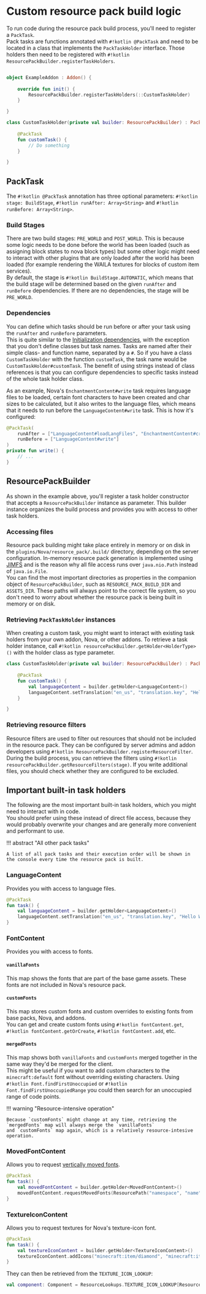 # Custom resource pack build logic

To run code during the resource pack build process, you'll need to register a `PackTask`.  
Pack tasks are functions annotated with `#!kotlin @PackTask` and need to be located in a class that implements the
`PackTaskHolder` interface. Those holders then need to be registered
with `#!kotlin ResourcePackBuilder.registerTaskHolders`.

```kotlin

object ExampleAddon : Addon() {
    
    override fun init() {
        ResourcePackBuilder.registerTaskHolders(::CustomTaskHolder)
    }

}

class CustomTaskHolder(private val builder: ResourcePackBuilder) : PackTaskHolder {
    
    @PackTask
    fun customTask() {
        // Do something
    }

}

```

## PackTask

The `#!kotlin @PackTask` annotation has three optional parameters: `#!kotlin stage: BuildStage`,
`#!kotlin runAfter: Array<String>` and `#!kotlin runBefore: Array<String>`.

### Build Stages

There are two build stages: `PRE_WORLD` and `POST_WORLD`. This is because some logic needs to be done before the world
has been loaded (such as assigning block states to nova block types) but some other logic might need to interact with
other plugins that are only loaded after the world has been loaded (for example rendering the WAILA textures for blocks
of custom item services).  
By default, the stage is `#!kotlin BuildStage.AUTOMATIC`, which means that the build stage will be determined based
on the given `runAfter` and `runBefore` dependencies. If there are no dependencies, the stage will be `PRE_WORLD`.

### Dependencies

You can define which tasks should be run before or after your task using the `runAfter` and `runBefore` parameters.  
This is quite similar to the [Initialization dependencies](../misc/initialization.md#initialization-dependencies), with
the exception that you don't define classes but task names. Tasks are named after their simple class- and function name,
separated by a `#`. So if you have a class `CustomTaskHolder` with the function `customTask`, the task name would be
`CustomTaskHolder#customTask`. The benefit of using strings instead of class references is that you can configure
dependencies to specific tasks instead of the whole task holder class.

As an example, Nova's `EnchantmentContent#write` task requires language files to be loaded, certain font characters to
have been created and char sizes to be calculated, but it also writes to the language files, which means that it needs
to run before the `LanguageContent#write` task. This is how it's configured:

```kotlin
@PackTask(
    runAfter = ["LanguageContent#loadLangFiles", "EnchantmentContent#createBackgroundChars", "CharSizeCalculator#calculateCharSizes"],
    runBefore = ["LanguageContent#write"]
)
private fun write() {
    // ...
}
```

## ResourcePackBuilder

As shown in the example above, you'll register a task holder constructor that accepts a `ResourcePackBuilder` instance
as parameter. This builder instance organizes the build process and provides you with access to other task holders.

### Accessing files

Resource pack building might take place entirely in memory or on disk in the `plugins/Nova/resource_pack/.build/`
directory,
depending on the server configuration. In-memory resource pack generation is implemented using
[JIMFS](https://github.com/google/jimfs) and is the reason why all file access runs over `java.nio.Path` instead of
`java.io.File`.  
You can find the most important directories as properties in the companion object of `ResourcePackBuilder`, such as
`RESOURCE_PACK_BUILD_DIR` and `ASSETS_DIR`. These paths will always point to the correct file system, so you don't need
to worry about whether the resource pack is being built in memory or on disk.

### Retrieving `PackTaskHolder` instances

When creating a custom task, you might want to interact with existing task holders from your own addon, Nova, or other
addons. To retrieve a task holder instance, call `#!kotlin resourcePackBuilder.getHolder<HolderType>()` with the
holder class as type parameter.

```kotlin
class CustomTaskHolder(private val builder: ResourcePackBuilder) : PackTaskHolder {
    
    @PackTask
    fun customTask() {
        val languageContent = builder.getHolder<LanguageContent>()
        languageContent.setTranslation("en_us", "translation.key", "Hello World")
    }

}
```

### Retrieving resource filters

Resource filters are used to filter out resources that should not be included in the resource pack.
They can be configured by server admins and addon developers
using `#!kotlin ResourcePackBuilder.registerResourceFilter`.  
During the build process, you can retrieve the filters using `#!kotlin resourcePackBuilder.getResourceFilters(stage)`.
If you write additional files, you should check whether they are configured to be excluded.

## Important built-in task holders

The following are the most important built-in task holders, which you might need to interact with in code.  
You should prefer using these instead of direct file access, because they would probably overwrite your changes and are
generally more convenient and performant to use.

!!! abstract "All other pack tasks"

    A list of all pack tasks and their execution order will be shown in the console every time the resource pack is built.

### LanguageContent

Provides you with access to language files.

```kotlin
@PackTask
fun task() {
    val languageContent = builder.getHolder<LanguageContent>()
    languageContent.setTranslation("en_us", "translation.key", "Hello World")
}
```

### FontContent

Provides you with access to fonts.

#### `vanillaFonts`

This map shows the fonts that are part of the base game assets. These fonts are not included in Nova's resource pack.

#### `customFonts`

This map stores custom fonts and custom overrides to existing fonts from base packs, Nova, and addons.  
You can get and create custom fonts using `#!kotlin fontContent.get`, `#!kotlin fontContent.getOrCreate`,
`#!kotlin fontContent.add`, etc.

#### `mergedFonts`

This map shows both `vanillaFonts` and `customFonts` merged together in the same way they'd be merged for the client.  
This might be useful if you want to add custom characters to the `minecraft:default` font without overriding existing
characters. Using `#!kotlin Font.findFirstUnoccupied` or `#!kotlin Font.findFirstUnoccupiedRange` you could then search
for an unoccupied range of code points.

!!! warning "Resource-intensive operation"

    Because `customFonts` might change at any time, retrieving the `mergedFonts` map will always merge the `vanillaFonts`
    and `customFonts` map again, which is a relatively resource-intesive operation.

### MovedFontContent

Allows you to request [vertically moved fonts](../fonts/fonts.md#vertical-movement).

```kotlin
@PackTask
fun task() {
    val movedFontContent = builder.getHolder<MovedFontContent>()
    movedFontContent.requestMovedFonts(ResourcePath("namespace", "name"), 0..19)
}
```

### TextureIconContent

Allows you to request textures for Nova's texture-icon font.

```kotlin
@PackTask
fun task() {
    val textureIconContent = builder.getHolder<TextureIconContent>()
    textureIconContent.addIcons("minecraft:item/diamond", "minecraft:item/emerald")
}
```

They can then be retrieved from the `TEXTURE_ICON_LOOKUP`:

```kotlin
val component: Component = ResourceLookups.TEXTURE_ICON_LOOKUP[ResourceLocation("minecraft:item/diamond")].component
```